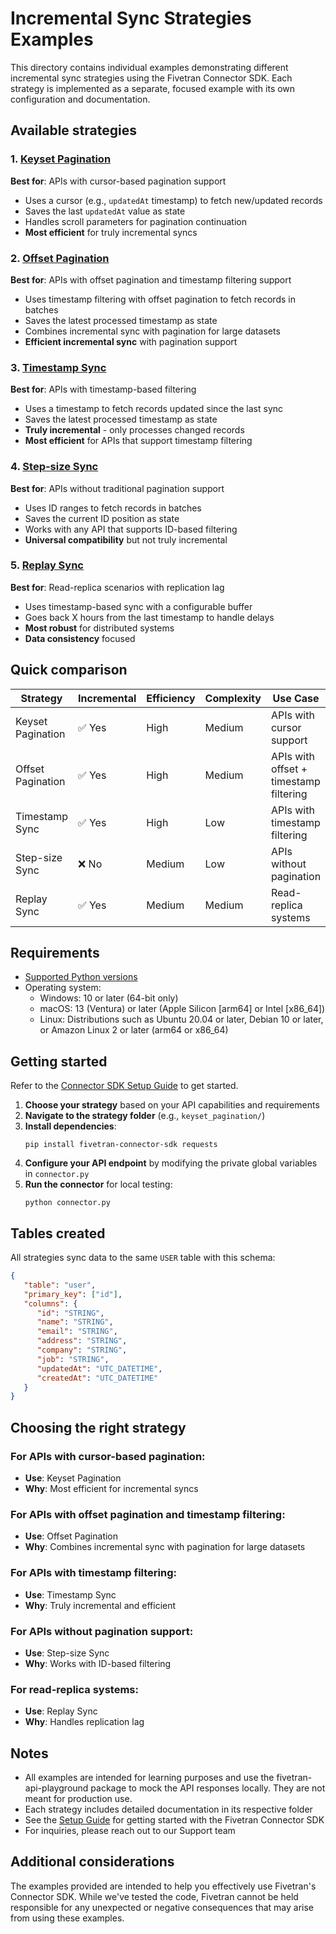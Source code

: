 # Incremental Sync Strategies Examples

This directory contains individual examples demonstrating different incremental sync strategies using the Fivetran Connector SDK. Each strategy is implemented as a separate, focused example with its own configuration and documentation.

## Available strategies

### 1. [Keyset Pagination](https://github.com/fivetran/fivetran_connector_sdk/tree/main/examples/common_patterns_for_connectors/incremental_sync_strategies/keyset_pagination/)
**Best for**: APIs with cursor-based pagination support
- Uses a cursor (e.g., `updatedAt` timestamp) to fetch new/updated records
- Saves the last `updatedAt` value as state
- Handles scroll parameters for pagination continuation
- **Most efficient** for truly incremental syncs

### 2. [Offset Pagination](https://github.com/fivetran/fivetran_connector_sdk/tree/main/examples/common_patterns_for_connectors/incremental_sync_strategies/offset_pagination/)
**Best for**: APIs with offset pagination and timestamp filtering support
- Uses timestamp filtering with offset pagination to fetch records in batches
- Saves the latest processed timestamp as state
- Combines incremental sync with pagination for large datasets
- **Efficient incremental sync** with pagination support

### 3. [Timestamp Sync](https://github.com/fivetran/fivetran_connector_sdk/tree/main/examples/common_patterns_for_connectors/incremental_sync_strategies/timestamp_sync/)
**Best for**: APIs with timestamp-based filtering
- Uses a timestamp to fetch records updated since the last sync
- Saves the latest processed timestamp as state
- **Truly incremental** - only processes changed records
- **Most efficient** for APIs that support timestamp filtering

### 4. [Step-size Sync](https://github.com/fivetran/fivetran_connector_sdk/tree/main/examples/common_patterns_for_connectors/incremental_sync_strategies/step_size_sync/)
**Best for**: APIs without traditional pagination support
- Uses ID ranges to fetch records in batches
- Saves the current ID position as state
- Works with any API that supports ID-based filtering
- **Universal compatibility** but not truly incremental

### 5. [Replay Sync](https://github.com/fivetran/fivetran_connector_sdk/tree/main/examples/common_patterns_for_connectors/incremental_sync_strategies/replay_sync/)
**Best for**: Read-replica scenarios with replication lag
- Uses timestamp-based sync with a configurable buffer
- Goes back X hours from the last timestamp to handle delays
- **Most robust** for distributed systems
- **Data consistency** focused

## Quick comparison

| Strategy | Incremental | Efficiency | Complexity | Use Case |
|----------|-------------|------------|------------|----------|
| Keyset Pagination | ✅ Yes | High | Medium | APIs with cursor support |
| Offset Pagination | ✅ Yes | High | Medium | APIs with offset + timestamp filtering |
| Timestamp Sync | ✅ Yes | High | Low | APIs with timestamp filtering |
| Step-size Sync | ❌ No | Medium | Low | APIs without pagination |
| Replay Sync | ✅ Yes | Medium | Medium | Read-replica systems |

## Requirements

* [Supported Python versions](https://github.com/fivetran/fivetran_connector_sdk/blob/main/README.md#requirements)   
* Operating system:
  * Windows: 10 or later (64-bit only)
  * macOS: 13 (Ventura) or later (Apple Silicon [arm64] or Intel [x86_64])
  * Linux: Distributions such as Ubuntu 20.04 or later, Debian 10 or later, or Amazon Linux 2 or later (arm64 or x86_64)

## Getting started

Refer to the [Connector SDK Setup Guide](https://fivetran.com/docs/connectors/connector-sdk/setup-guide) to get started.

1. **Choose your strategy** based on your API capabilities and requirements
2. **Navigate to the strategy folder** (e.g., `keyset_pagination/`)
3. **Install dependencies**:
   ```
   pip install fivetran-connector-sdk requests
   ```
4. **Configure your API endpoint** by modifying the private global variables in `connector.py`
5. **Run the connector** for local testing:
   ```
   python connector.py
   ```

## Tables created

All strategies sync data to the same `USER` table with this schema:

```json
{
   "table": "user",
   "primary_key": ["id"],
   "columns": {
      "id": "STRING",
      "name": "STRING",
      "email": "STRING",
      "address": "STRING",
      "company": "STRING",
      "job": "STRING",
      "updatedAt": "UTC_DATETIME",
      "createdAt": "UTC_DATETIME"
   }
}
```

## Choosing the right strategy

### For APIs with cursor-based pagination:
- **Use**: Keyset Pagination
- **Why**: Most efficient for incremental syncs

### For APIs with offset pagination and timestamp filtering:
- **Use**: Offset Pagination
- **Why**: Combines incremental sync with pagination for large datasets

### For APIs with timestamp filtering:
- **Use**: Timestamp Sync
- **Why**: Truly incremental and efficient

### For APIs without pagination support:
- **Use**: Step-size Sync
- **Why**: Works with ID-based filtering

### For read-replica systems:
- **Use**: Replay Sync
- **Why**: Handles replication lag

## Notes

- All examples are intended for learning purposes and use the fivetran-api-playground package to mock the API responses locally. They are not meant for production use.
- Each strategy includes detailed documentation in its respective folder
- See the [Setup Guide](https://fivetran.com/docs/connectors/connector-sdk/setup-guide) for getting started with the Fivetran Connector SDK
- For inquiries, please reach out to our Support team

## Additional considerations

The examples provided are intended to help you effectively use Fivetran's Connector SDK. While we've tested the code, Fivetran cannot be held responsible for any unexpected or negative consequences that may arise from using these examples.
